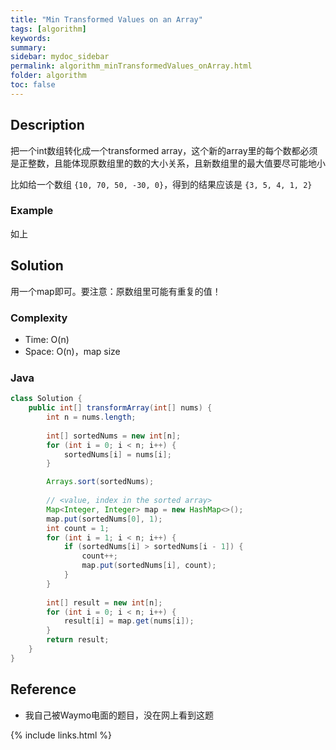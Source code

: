 ```yaml
---
title: "Min Transformed Values on an Array"
tags: [algorithm]
keywords:
summary:
sidebar: mydoc_sidebar
permalink: algorithm_minTransformedValues_onArray.html
folder: algorithm
toc: false
---
```


## Description
把一个int数组转化成一个transformed array，这个新的array里的每个数都必须是正整数，且能体现原数组里的数的大小关系，且新数组里的最大值要尽可能地小

比如给一个数组 `{10, 70, 50, -30, 0}`，得到的结果应该是 `{3, 5, 4, 1, 2}`

### Example
如上

## Solution
用一个map即可。要注意：原数组里可能有重复的值！

### Complexity
* Time: O(n)
* Space: O(n)，map size

### Java
```java
class Solution {
    public int[] transformArray(int[] nums) {
        int n = nums.length; 
        
        int[] sortedNums = new int[n];
        for (int i = 0; i < n; i++) {
            sortedNums[i] = nums[i];
        }

        Arrays.sort(sortedNums);
        
        // <value, index in the sorted array>
        Map<Integer, Integer> map = new HashMap<>();
        map.put(sortedNums[0], 1);
        int count = 1;
        for (int i = 1; i < n; i++) {
            if (sortedNums[i] > sortedNums[i - 1]) {
                count++;
                map.put(sortedNums[i], count);
            }
        }
        
        int[] result = new int[n];
        for (int i = 0; i < n; i++) {
            result[i] = map.get(nums[i]);
        }
        return result;
    }
}
```

## Reference
* 我自己被Waymo电面的题目，没在网上看到这题

{% include links.html %}
